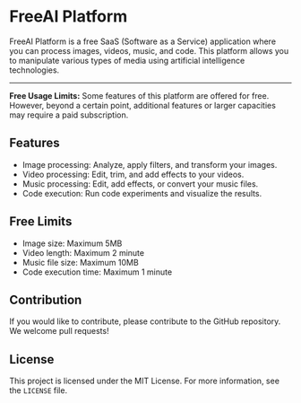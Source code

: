 # FreeAI Platform

FreeAI Platform is a free SaaS (Software as a Service) application where you can process images, videos, music, and code. This platform allows you to manipulate various types of media using artificial intelligence technologies.

---

**Free Usage Limits:** Some features of this platform are offered for free. However, beyond a certain point, additional features or larger capacities may require a paid subscription.

## Features

- Image processing: Analyze, apply filters, and transform your images.
- Video processing: Edit, trim, and add effects to your videos.
- Music processing: Edit, add effects, or convert your music files.
- Code execution: Run code experiments and visualize the results.

## Free Limits

- Image size: Maximum 5MB
- Video length: Maximum 2 minute
- Music file size: Maximum 10MB
- Code execution time: Maximum 1 minute



## Contribution

If you would like to contribute, please contribute to the GitHub repository. We welcome pull requests!

## License

This project is licensed under the MIT License. For more information, see the `LICENSE` file.
